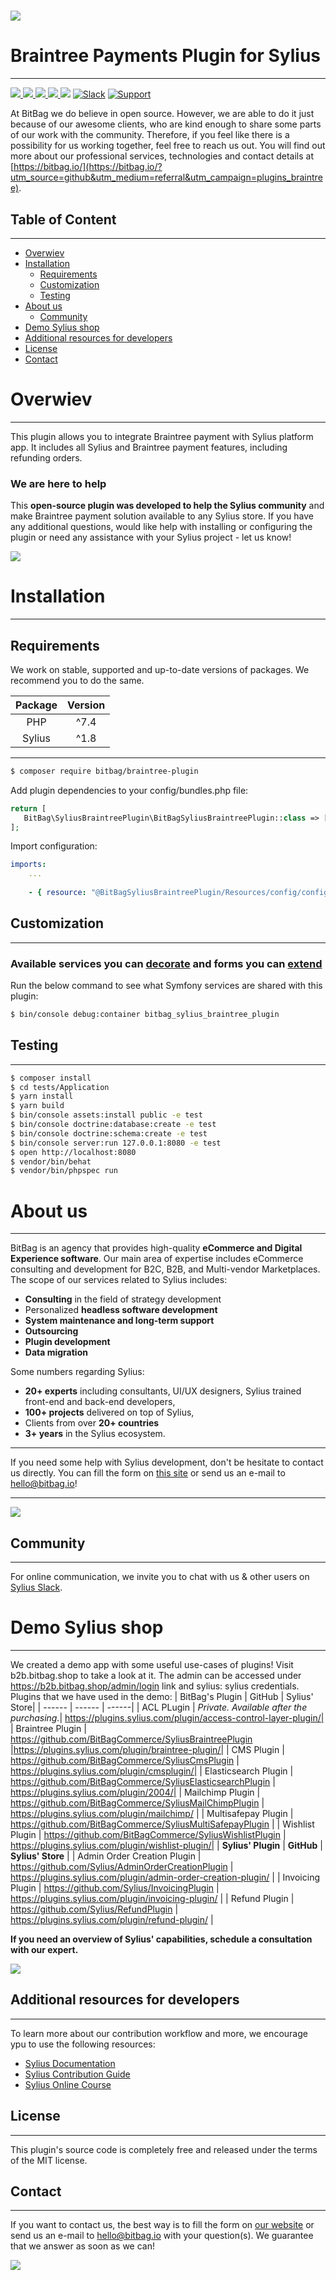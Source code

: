 # [![](https://bitbag.io/wp-content/uploads/2020/10/braintree.png)](https://bitbag.io/?utm_source=github&utm_medium=referral&utm_campaign=plugins_braintree) 
# Braintree Payments Plugin for Sylius
----

[![](https://img.shields.io/packagist/l/bitbag/braintree-plugin.svg) ](https://packagist.org/packages/bitbag/braintree-plugin "License") [ ![](https://img.shields.io/packagist/v/bitbag/braintree-plugin.svg) ](https://packagist.org/packages/bitbag/braintree-plugin "Version") [ ![](https://travis-ci.org/BitBagCommerce/SyliusBraintreePlugin.svg?branch=master) ](https://travis-ci.org/BitBagCommerce/SyliusBraintreeUPlugin "Build status")[ ![](https://img.shields.io/scrutinizer/g/BitBagCommerce/SyliusBraintreePlugin.svg) ](https://scrutinizer-ci.com/g/BitBagCommerce/SyliusBraintreePlugin "Scrutinizer") [![](https://poser.pugx.org/bitbag/braintree-plugin/downloads)](https://packagist.org/packages/bitbag/braintree-plugin "Total Downloads") [![Slack](https://img.shields.io/badge/community%20chat-slack-FF1493.svg)](http://sylius-devs.slack.com) [![Support](https://img.shields.io/badge/support-contact%20author-blue])](https://bitbag.io/contact-us/?utm_source=github&utm_medium=referral&utm_campaign=plugins_braintree)

At BitBag we do believe in open source. However, we are able to do it just because of our awesome clients, who are kind enough to share some parts of our work with the community. Therefore, if you feel like there is a possibility for us working together, feel free to reach us out. You will find out more about our professional services, technologies and contact details at [https://bitbag.io/](https://bitbag.io/?utm_source=github&utm_medium=referral&utm_campaign=plugins_braintree).

## Table of Content
---
* [Overwiev](#overwiev)
* [Installation](#installation)
  * [Requirements](#requirements)
  * [Customization](#customization)
  * [Testing](#testing)
* [About us](#about-us)
  * [Community](#community)
* [Demo Sylius shop](#demo-sylius-shop)
* [Additional resources for developers](#additional-resources-for-developers)
* [License](#license)
* [Contact](#contact)


# Overwiev
---
This plugin allows you to integrate Braintree payment with Sylius platform app. It includes all Sylius and Braintree payment features, including refunding orders.

### We are here to help
This **open-source plugin was developed to help the Sylius community** and make Braintree payment solution available to any Sylius store. If you have any additional questions, would like help with installing or configuring the plugin or need any assistance with your Sylius project - let us know!

[![](https://bitbag.io/wp-content/uploads/2020/10/button-contact.png)](https://bitbag.io/contact-us/?utm_source=github&utm_medium=referral&utm_campaign=plugins_braintree) 


# Installation
---

## Requirements

We work on stable, supported and up-to-date versions of packages. We recommend you to do the same.  

| Package       | Version        |
|:-------------:|:--------------:|
| PHP           |  ^7.4  |
| Sylius           |  ^1.8  |
---
```bash
$ composer require bitbag/braintree-plugin 
```
    
Add plugin dependencies to your config/bundles.php file:

```php
return [
   BitBag\SyliusBraintreePlugin\BitBagSyliusBraintreePlugin::class => ['all' => true]
];
```

Import configuration:

```yaml
imports:
    ...
    
    - { resource: "@BitBagSyliusBraintreePlugin/Resources/config/config.yml" }
```

## Customization
----
### Available services you can [decorate](https://symfony.com/doc/current/service_container/service_decoration.html) and forms you can [extend](http://symfony.com/doc/current/form/create_form_type_extension.html)

Run the below command to see what Symfony services are shared with this plugin:
 
```bash
$ bin/console debug:container bitbag_sylius_braintree_plugin
```

## Testing
----
```bash
$ composer install
$ cd tests/Application
$ yarn install
$ yarn build
$ bin/console assets:install public -e test
$ bin/console doctrine:database:create -e test
$ bin/console doctrine:schema:create -e test
$ bin/console server:run 127.0.0.1:8080 -e test
$ open http://localhost:8080
$ vendor/bin/behat
$ vendor/bin/phpspec run
```

# About us
---

BitBag is an agency that provides high-quality **eCommerce and Digital Experience software**. Our main area of expertise includes eCommerce consulting and development for B2C, B2B, and Multi-vendor Marketplaces. 
The scope of our services related to Sylius includes:
- **Consulting** in the field of strategy development
- Personalized **headless software development**
- **System maintenance and long-term support**
- **Outsourcing**
- **Plugin development**
- **Data migration**

Some numbers regarding Sylius:
* **20+ experts** including consultants, UI/UX designers, Sylius trained front-end and back-end developers,
* **100+ projects** delivered on top of Sylius,
* Clients from over **20+ countries** 
* **3+ years** in the Sylius ecosystem.

---

If you need some help with Sylius development, don't be hesitate to contact us directly. You can fill the form on [this site](https://bitbag.io/contact-us/?utm_source=github&utm_medium=referral&utm_campaign=plugins_braintree) or send us an e-mail to hello@bitbag.io!

---

[![](https://bitbag.io/wp-content/uploads/2020/10/badges-sylius.png)](https://bitbag.io/contact-us/?utm_source=github&utm_medium=referral&utm_campaign=plugins_braintree) 

## Community
----
For online communication, we invite you to chat with us & other users on [Sylius Slack](https://sylius-devs.slack.com/). 

# Demo Sylius shop
---

We created a demo app with some useful use-cases of plugins!
Visit b2b.bitbag.shop to take a look at it. The admin can be accessed under https://b2b.bitbag.shop/admin/login link and sylius: sylius credentials.
Plugins that we have used in the demo:
| BitBag's Plugin | GitHub | Sylius' Store|
| ------ | ------ | ------|
| ACL PLugin | *Private. Available after the purchasing.*| https://plugins.sylius.com/plugin/access-control-layer-plugin/| 
| Braintree Plugin | https://github.com/BitBagCommerce/SyliusBraintreePlugin |https://plugins.sylius.com/plugin/braintree-plugin/|
| CMS Plugin | https://github.com/BitBagCommerce/SyliusCmsPlugin | https://plugins.sylius.com/plugin/cmsplugin/|
| Elasticsearch Plugin | https://github.com/BitBagCommerce/SyliusElasticsearchPlugin | https://plugins.sylius.com/plugin/2004/|
| Mailchimp Plugin | https://github.com/BitBagCommerce/SyliusMailChimpPlugin | https://plugins.sylius.com/plugin/mailchimp/ |
| Multisafepay Plugin | https://github.com/BitBagCommerce/SyliusMultiSafepayPlugin |
| Wishlist Plugin | https://github.com/BitBagCommerce/SyliusWishlistPlugin | https://plugins.sylius.com/plugin/wishlist-plugin/|
| **Sylius' Plugin** | **GitHub** | **Sylius' Store** |
| Admin Order Creation Plugin | https://github.com/Sylius/AdminOrderCreationPlugin | https://plugins.sylius.com/plugin/admin-order-creation-plugin/ |
| Invoicing Plugin | https://github.com/Sylius/InvoicingPlugin | https://plugins.sylius.com/plugin/invoicing-plugin/ |
| Refund Plugin | https://github.com/Sylius/RefundPlugin | https://plugins.sylius.com/plugin/refund-plugin/ |

**If you need an overview of Sylius' capabilities, schedule a consultation with our expert.**

[![](https://bitbag.io/wp-content/uploads/2020/10/button_free_consulatation-1.png)](https://bitbag.io/contact-us/?utm_source=github&utm_medium=referral&utm_campaign=plugins_braintree) 


## Additional resources for developers
---
To learn more about our contribution workflow and more, we encourage ypu to use the following resources:  
* [Sylius Documentation](https://docs.sylius.com/en/latest/)
* [Sylius Contribution Guide](https://docs.sylius.com/en/latest/contributing/)
* [Sylius Online Course](https://sylius.com/online-course/)


   
## License
 ---

This plugin's source code is completely free and released under the terms of the MIT license.

[//]: # (These are reference links used in the body of this note and get stripped out when the markdown processor does its job. There is no need to format nicely because it shouldn't be seen.) 

## Contact
---
If you want to contact us, the best way is to fill the form on  [our website](https://bitbag.io/contact-us/?utm_source=github&utm_medium=referral&utm_campaign=plugins_braintree) or send us an e-mail to hello@bitbag.io with your question(s). We guarantee that we answer as soon as we can! 

[![](https://bitbag.io/wp-content/uploads/2020/10/footer.png)](https://bitbag.io/contact-us/?utm_source=github&utm_medium=referral&utm_campaign=plugins_braintree) 
